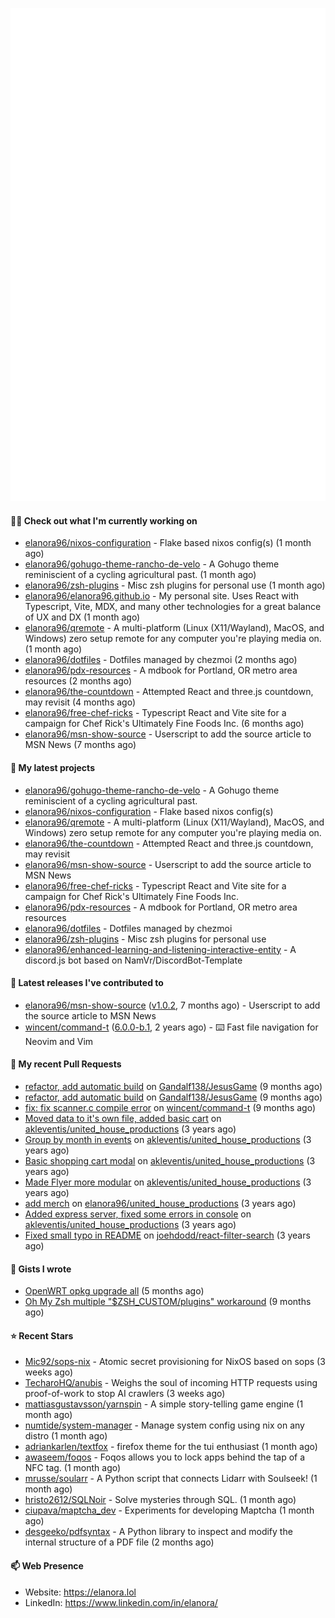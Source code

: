 <p align="center">
    <picture>
      <img alt="Metrics" src="github-metrics.svg" />
    </picture>
</p>

#### 👩‍💻 Check out what I'm currently working on

- [elanora96/nixos-configuration](https://github.com/elanora96/nixos-configuration) - Flake based nixos config(s) (1 month ago)
- [elanora96/gohugo-theme-rancho-de-velo](https://github.com/elanora96/gohugo-theme-rancho-de-velo) - A Gohugo theme reminiscient of a cycling agricultural past. (1 month ago)
- [elanora96/zsh-plugins](https://github.com/elanora96/zsh-plugins) - Misc zsh plugins for personal use (1 month ago)
- [elanora96/elanora96.github.io](https://github.com/elanora96/elanora96.github.io) - My personal site. Uses React with Typescript, Vite, MDX, and many other technologies for a great balance of UX and DX (1 month ago)
- [elanora96/qremote](https://github.com/elanora96/qremote) - A multi-platform (Linux (X11/Wayland), MacOS, and Windows) zero setup remote for any computer you&#39;re playing media on. (1 month ago)
- [elanora96/dotfiles](https://github.com/elanora96/dotfiles) - Dotfiles managed by chezmoi (2 months ago)
- [elanora96/pdx-resources](https://github.com/elanora96/pdx-resources) - A mdbook for Portland, OR metro area resources (2 months ago)
- [elanora96/the-countdown](https://github.com/elanora96/the-countdown) - Attempted React and three.js countdown, may revisit (4 months ago)
- [elanora96/free-chef-ricks](https://github.com/elanora96/free-chef-ricks) - Typescript React and Vite site for a campaign for Chef Rick&#39;s Ultimately Fine Foods Inc. (6 months ago)
- [elanora96/msn-show-source](https://github.com/elanora96/msn-show-source) - Userscript to add the source article to MSN News (7 months ago)

#### 🌱 My latest projects

- [elanora96/gohugo-theme-rancho-de-velo](https://github.com/elanora96/gohugo-theme-rancho-de-velo) - A Gohugo theme reminiscient of a cycling agricultural past.
- [elanora96/nixos-configuration](https://github.com/elanora96/nixos-configuration) - Flake based nixos config(s)
- [elanora96/qremote](https://github.com/elanora96/qremote) - A multi-platform (Linux (X11/Wayland), MacOS, and Windows) zero setup remote for any computer you&#39;re playing media on.
- [elanora96/the-countdown](https://github.com/elanora96/the-countdown) - Attempted React and three.js countdown, may revisit
- [elanora96/msn-show-source](https://github.com/elanora96/msn-show-source) - Userscript to add the source article to MSN News
- [elanora96/free-chef-ricks](https://github.com/elanora96/free-chef-ricks) - Typescript React and Vite site for a campaign for Chef Rick&#39;s Ultimately Fine Foods Inc.
- [elanora96/pdx-resources](https://github.com/elanora96/pdx-resources) - A mdbook for Portland, OR metro area resources
- [elanora96/dotfiles](https://github.com/elanora96/dotfiles) - Dotfiles managed by chezmoi
- [elanora96/zsh-plugins](https://github.com/elanora96/zsh-plugins) - Misc zsh plugins for personal use
- [elanora96/enhanced-learning-and-listening-interactive-entity](https://github.com/elanora96/enhanced-learning-and-listening-interactive-entity) - A discord.js bot based on NamVr/DiscordBot-Template

#### 🔭 Latest releases I've contributed to

- [elanora96/msn-show-source](https://github.com/elanora96/msn-show-source) ([v1.0.2](https://github.com/elanora96/msn-show-source/releases/tag/v1.0.2), 7 months ago) - Userscript to add the source article to MSN News
- [wincent/command-t](https://github.com/wincent/command-t) ([6.0.0-b.1](https://github.com/wincent/command-t/releases/tag/6.0.0-b.1), 2 years ago) - ⌨️ Fast file navigation for Neovim and Vim

#### 🔨 My recent Pull Requests

- [refactor, add automatic build](https://github.com/Gandalf138/JesusGame/pull/2) on [Gandalf138/JesusGame](https://github.com/Gandalf138/JesusGame) (9 months ago)
- [refactor, add automatic build](https://github.com/Gandalf138/JesusGame/pull/1) on [Gandalf138/JesusGame](https://github.com/Gandalf138/JesusGame) (9 months ago)
- [fix: fix scanner.c compile error](https://github.com/wincent/command-t/pull/423) on [wincent/command-t](https://github.com/wincent/command-t) (9 months ago)
- [Moved data to it&#39;s own file, added basic cart](https://github.com/akleventis/united_house_productions/pull/5) on [akleventis/united_house_productions](https://github.com/akleventis/united_house_productions) (3 years ago)
- [Group by month in events](https://github.com/akleventis/united_house_productions/pull/4) on [akleventis/united_house_productions](https://github.com/akleventis/united_house_productions) (3 years ago)
- [Basic shopping cart modal](https://github.com/akleventis/united_house_productions/pull/3) on [akleventis/united_house_productions](https://github.com/akleventis/united_house_productions) (3 years ago)
- [Made Flyer more modular](https://github.com/akleventis/united_house_productions/pull/2) on [akleventis/united_house_productions](https://github.com/akleventis/united_house_productions) (3 years ago)
- [add merch](https://github.com/elanora96/united_house_productions/pull/1) on [elanora96/united_house_productions](https://github.com/elanora96/united_house_productions) (3 years ago)
- [Added express server, fixed some errors in console](https://github.com/akleventis/united_house_productions/pull/1) on [akleventis/united_house_productions](https://github.com/akleventis/united_house_productions) (3 years ago)
- [Fixed small typo in README](https://github.com/joehdodd/react-filter-search/pull/26) on [joehdodd/react-filter-search](https://github.com/joehdodd/react-filter-search) (3 years ago)

#### 📓 Gists I wrote

- [OpenWRT opkg upgrade all](https://gist.github.com/6036dee1d40cf168f9528319a80ab4b9) (5 months ago)
- [Oh My Zsh multiple &#34;$ZSH_CUSTOM/plugins&#34; workaround](https://gist.github.com/b2424fa9f70d7549fd0590c58949f686) (9 months ago)

#### ⭐ Recent Stars

- [Mic92/sops-nix](https://github.com/Mic92/sops-nix) - Atomic secret provisioning for NixOS based on sops (3 weeks ago)
- [TecharoHQ/anubis](https://github.com/TecharoHQ/anubis) - Weighs the soul of incoming HTTP requests using proof-of-work to stop AI crawlers (3 weeks ago)
- [mattiasgustavsson/yarnspin](https://github.com/mattiasgustavsson/yarnspin) - A simple story-telling game engine (1 month ago)
- [numtide/system-manager](https://github.com/numtide/system-manager) - Manage system config using nix on any distro (1 month ago)
- [adriankarlen/textfox](https://github.com/adriankarlen/textfox) - firefox theme for the tui enthusiast (1 month ago)
- [awaseem/foqos](https://github.com/awaseem/foqos) - Foqos allows you to lock apps behind the tap of a NFC tag.  (1 month ago)
- [mrusse/soularr](https://github.com/mrusse/soularr) - A Python script that connects Lidarr with Soulseek!  (1 month ago)
- [hristo2612/SQLNoir](https://github.com/hristo2612/SQLNoir) - Solve mysteries through SQL. (1 month ago)
- [ciupava/maptcha_dev](https://github.com/ciupava/maptcha_dev) - Experiments for developing Maptcha (1 month ago)
- [desgeeko/pdfsyntax](https://github.com/desgeeko/pdfsyntax) - A Python library to inspect and modify the internal structure of a PDF file (2 months ago)

#### 📫 Web Presence

- Website: https://elanora.lol
- LinkedIn: https://www.linkedin.com/in/elanora/
